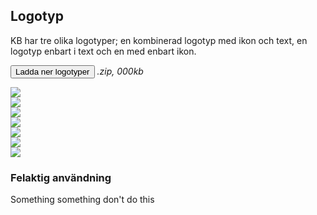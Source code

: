 ## Logotyp

KB har tre olika logotyper; en kombinerad logotyp med ikon och text, en logotyp enbart i text och en med enbart ikon.

<span class="badge bg-info badge-icon text-dark"><i class="bi-download"></i></span> <button type="button" class="btn btn-primary btn-round">Ladda ner logotyper</button> <i>.zip, 000kb</i>

<div class="container">
    <div class="gallery-block row">
        <div class="gallery-item bg-light">
            <img class="x-50" src="vendor/assets/kb_logo_text_black.svg" />
        </div>
    </div>
    <div class="gallery-block row">
        <div class="gallery-item col bg-light"><img class="x-75" src="vendor/assets/kb_logo_text_black.svg" /></div>
        <div class="gallery-item col bg-light"><img class="x-50" src="vendor/assets/kb_logo_black.svg" /></div>
        <div class="gallery-item col bg-dark"><img class="x-75" src="vendor/assets/kb_logo_text_white.svg" /></div>
        <div class="gallery-item col bg-dark"><img class="x-50" src="vendor/assets/kb_logo_white.svg" /></div>
    </div>
    <div class="gallery-block row">
        <div class="gallery-item col bg-light"><img src="vendor/assets/kb_text_black.svg" /></div>
        <div class="gallery-item col bg-dark"><img src="vendor/assets/kb_text_white.svg" /></div>
    </div>
</div>

### Felaktig användning

Something something don't do this

